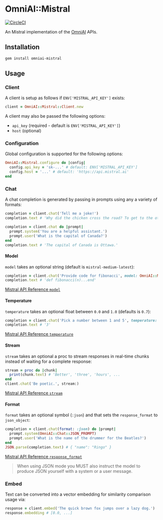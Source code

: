 # OmniAI::Mistral

[![CircleCI](https://circleci.com/gh/ksylvest/omniai-mistral.svg?style=svg)](https://circleci.com/gh/ksylvest/omniai-mistral)

An Mistral implementation of the [OmniAI](https://github.com/ksylvest/omniai) APIs.

## Installation

```sh
gem install omniai-mistral
```

## Usage

### Client

A client is setup as follows if `ENV['MISTRAL_API_KEY']` exists:

```ruby
client = OmniAI::Mistral::Client.new
```

A client may also be passed the following options:

- `api_key` (required - default is `ENV['MISTRAL_API_KEY']`)
- `host` (optional)

### Configuration

Global configuration is supported for the following options:

```ruby
OmniAI::Mistral.configure do |config|
  config.api_key = 'sk-...' # default: ENV['MISTRAL_API_KEY']
  config.host = '...' # default: 'https://api.mistral.ai'
end
```

### Chat

A chat completion is generated by passing in prompts using any a variety of formats:

```ruby
completion = client.chat('Tell me a joke!')
completion.text # 'Why did the chicken cross the road? To get to the other side.'
```

```ruby
completion = client.chat do |prompt|
  prompt.system('You are a helpful assistant.')
  prompt.user('What is the capital of Canada?')
end
completion.text # 'The capital of Canada is Ottawa.'
```

#### Model

`model` takes an optional string (default is `mistral-medium-latest`):

```ruby
completion = client.chat('Provide code for fibonacci', model: OmniAI::Mistral::Chat::Model::CODESTRAL)
completion.text # 'def fibonacci(n)...end'
```

[Mistral API Reference `model`](https://docs.mistral.ai/getting-started/models/)

#### Temperature

`temperature` takes an optional float between `0.0` and `1.0` (defaults is `0.7`):

```ruby
completion = client.chat('Pick a number between 1 and 5', temperature: 1.0)
completion.text # '3'
```

[Mistral API Reference `temperature`](https://docs.mistral.ai/api/)

#### Stream

`stream` takes an optional a proc to stream responses in real-time chunks instead of waiting for a complete response:

```ruby
stream = proc do |chunk|
  print(chunk.text) # 'Better', 'three', 'hours', ...
end
client.chat('Be poetic.', stream:)
```

[Mistral API Reference `stream`](https://docs.mistral.ai/api/)

#### Format

`format` takes an optional symbol (`:json`) and that sets the `response_format` to `json_object`:

```ruby
completion = client.chat(format: :json) do |prompt|
  prompt.system(OmniAI::Chat::JSON_PROMPT)
  prompt.user('What is the name of the drummer for the Beatles?')
end
JSON.parse(completion.text) # { "name": "Ringo" }
```

[Mistral API Reference `response_format`](https://docs.mistral.ai/api/)

> When using JSON mode you MUST also instruct the model to produce JSON yourself with a system or a user message.

### Embed

Text can be converted into a vector embedding for similarity comparison usage via:

```ruby
response = client.embed('The quick brown fox jumps over a lazy dog.')
response.embedding # [0.0, ...]
```
